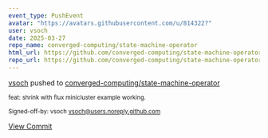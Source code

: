 ```yaml
---
event_type: PushEvent
avatar: "https://avatars.githubusercontent.com/u/814322?"
user: vsoch
date: 2025-03-27
repo_name: converged-computing/state-machine-operator
html_url: https://github.com/converged-computing/state-machine-operator/commit/828f09690caedb94d61d89397898985a1de3438c
repo_url: https://github.com/converged-computing/state-machine-operator
---
```


<a href='https://github.com/vsoch' target='_blank'>vsoch</a> pushed to <a href='https://github.com/converged-computing/state-machine-operator' target='_blank'>converged-computing/state-machine-operator</a>

<small>feat: shrink with flux minicluster example working.

Signed-off-by: vsoch <vsoch@users.noreply.github.com></small>

<a href='https://github.com/converged-computing/state-machine-operator/commit/828f09690caedb94d61d89397898985a1de3438c' target='_blank'>View Commit</a>
